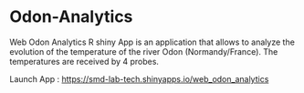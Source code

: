 # Odon-Analytics

Web Odon Analytics R shiny App is an application that allows to analyze the evolution of the temperature of the river Odon (Normandy/France).
The temperatures are received by 4 probes.

Launch App : https://smd-lab-tech.shinyapps.io/web_odon_analytics
